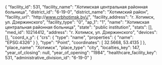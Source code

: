 {
    "facility_id": 531,
    "facility_name": "Хотимская центральная районная больница",
    "district_id": "6-19-0",
    "district_name": "Хотимский район",
    "facility_url": "http:\/\/www.crbhotimsk.by\/",
    "facility_address": "г. Хотимск, ул. Дзержинского",
    "facility_type": "0",
    "ap_1": "1",
    "name": "Хотимская центральная районная больница",
    "state": "public institution",
    "stats": [],
    "med_id": 10214412,
    "address": "г. Хотимск, ул. Дзержинского",
    "devices": [],
    "coord_x_y": {
        "crs": {
            "type": "name",
            "properties": {
                "name": "EPSG:4326"
            }
        },
        "type": "Point",
        "coordinates": [
            32.5668,
            53.4135
        ]
    },
    "place_name": "Хотимск",
    "place_type": "city",
    "localties_key": 147,
    "year_of_closing": null,
    "year_of_opening": "1984",
    "healthcare_facility_key": 531,
    "administrative_division_id": "6-19-0"
}